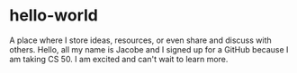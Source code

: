 # hello-world
A place where I store ideas, resources, or even share and discuss with others.
Hello, all my name is Jacobe and I signed up for a GitHub because I am taking CS 50. I am excited and can't wait to learn more.
